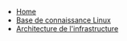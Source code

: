 * [Home](/)
* [Base de connaissance Linux](/general/linux_knowledge.md)
* [Architecture de l'infrastructure](/general/architecture.md)
